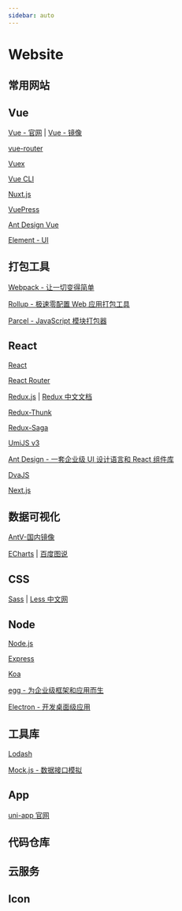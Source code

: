 ```yaml
---
sidebar: auto
---
```


# Website

## 常用网站

<Link/>

## Vue

[Vue - 官网](https://cn.vuejs.org/) | [Vue - 镜像](https://chu1204505056.gitee.io/cn.vuejs.org/)

[vue-router](https://router.vuejs.org/zh/)

[Vuex](https://vuex.vuejs.org/zh/)

[Vue CLI](https://cli.vuejs.org/zh/)

[Nuxt.js](https://zh.nuxtjs.org/guide/installation)

[VuePress](https://www.vuepress.cn/)

[Ant Design Vue](https://www.antdv.com/docs/vue/introduce-cn/)

[Element - UI](https://element.eleme.cn/#/zh-CN)

## 打包工具

[Webpack - 让一切变得简单](https://www.webpackjs.com/)

[Rollup - 极速零配置 Web 应用打包工具](https://www.rollupjs.com/)

[Parcel - JavaScript 模块打包器](https://parceljs.org/)

## React

[React](https://react.docschina.org/)

[React Router](https://reacttraining.com/react-router/)

[Redux.js](https://redux.js.org/) | [Redux 中文文档](https://cn.redux.js.org/)

[Redux-Thunk](https://github.com/reduxjs/redux-thunk)

[Redux-Saga](https://redux-saga.js.org/)

[UmiJS v3](https://umijs.org/zh-CN)

[Ant Design - 一套企业级 UI 设计语言和 React 组件库](https://ant.design/index-cn)

[DvaJS](https://dvajs.com/)

[Next.js](https://nextjs.org/)

## 数据可视化

[AntV-国内镜像](https://antv.gitee.io/zh)

[ECharts](http://echarts.baidu.com) | [百度图说](http://tushuo.baidu.com/)

## CSS

[Sass](https://www.sass.hk/guide/)
| [Less 中文网](http://lesscss.cn/)

## Node

[Node.js](https://nodejs.org/zh-cn/)

[Express](https://www.expressjs.com.cn/)

[Koa](https://koa.bootcss.com/)

[egg - 为企业级框架和应用而生](https://eggjs.org/zh-cn/)

[Electron - 开发桌面级应用](https://electronjs.org/)

## 工具库

[Lodash](https://lodash.com/)

[Mock.js - 数据接口模拟](http://mockjs.com/)

## App

[uni-app 官网](https://uniapp.dcloud.io/README)

## 代码仓库

<Linka :data="DaiMaCangKu" />

## 云服务

<Linka :data="Yun" />

## Icon

<Linka :data="Icon" />

<script>
export default {
  data() {
    return {
      // 图标
      Icon: [
        {
          title: "Iconfont-矢量图标库",
          url: "https://www.iconfont.cn/",
        },
        {
          title: "Font Awesome",
          url: "https://fontawesome.com/",
        },
      ],
      // 云服务
      Yun: [
        {
          title: "阿里云",
          url: "https://www.aliyun.com/",
        },
        {
          title: "七牛云存储",
          url: "https://portal.qiniu.com/",
        },
      ],
      // 代码仓库 代码托管
      DaiMaCangKu: [
        {
          title: "GitHub",
          url: "https://github.com/",
        },
        {
          title: "Gitee",
          url: "http://git.oschina.net/",
        },
        {
          title: "Coding",
          url: "https://coding.net",
        },
        {
          title: "腾讯工蜂社区版",
          url: "https://git.code.tencent.com/explore",
        },
        {
          title: "阿里云代码托管",
          url: "https://code.aliyun.com/",
        },
      ],
    };
  },
};
</script>
